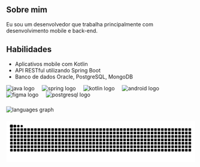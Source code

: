 
## Sobre mim
Eu sou um desenvolvedor que trabalha principalmente com desenvolvimento mobile e back-end.

## Habilidades
- Aplicativos mobile com Kotlin
- API RESTful utilizando Spring Boot
- Banco de dados Oracle, PostgreSQL, MongoDB

<div align="left">
  <img src="https://cdn.jsdelivr.net/gh/devicons/devicon/icons/java/java-original.svg" height="40" alt="java logo"  />
  <img width="12" />
  <img src="https://cdn.jsdelivr.net/gh/devicons/devicon/icons/spring/spring-original.svg" height="40" alt="spring logo" />
  <img width="12" />
  <img src="https://cdn.jsdelivr.net/gh/devicons/devicon/icons/kotlin/kotlin-original.svg" height="40" alt="kotlin logo"  />
  <img width="12" />
  <img src="https://cdn.freelogovectors.net/wp-content/uploads/2023/09/android_logo_2023-freelogovectors.net_.png" height="40" alt="android logo" />
  <img width="12" />
  <img src="https://cdn.jsdelivr.net/gh/devicons/devicon/icons/figma/figma-original.svg" height="40" alt="figma logo" />
  <img width="12" />
  <img src="https://cdn.jsdelivr.net/gh/devicons/devicon/icons/postgresql/postgresql-original.svg" height="40" alt="postgresql logo" />

###
<img src="https://github-readme-stats.vercel.app/api/top-langs?username=daniell0154&locale=en&hide_title=false&layout=compact&card_width=320&langs_count=5&theme=dracula&hide_border=false&order=2" height="180" alt="languages graph"  />
</div>

###
![Snake animation](https://raw.githubusercontent.com/daniell0154/daniell0154/output/snake.svg)
